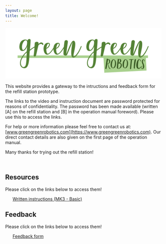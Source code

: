 ```yaml
---
layout: page
title: Welcome!
---
```


[![logoPicture](images/green_green_robotics_logo_v1.png)](https://www.greengreenrobotics.com)


This website provides a gateway to the intructions and feedback form for the refill station prototype.

The links to the video and instruction document are password protected for reasons of confidentiality. The password has been made available (written [A] on the refill station and [B] in the operation manual foreword). Please use this to access the links.

For help or more information please feel free to contact us at: [www.greengreenrobotics.com](https://www.greengreenrobotics.com). Our direct contact details are also given on the first page of the operation manual.

Many thanks for trying out the refill station!

<!--Comment: Paragrpah spacing-->

<br>

<div id="resourcesPanel" class="container p-3 my-3 bg-primary">
<h2>Resources</h2> 
  <p>Please click on the links below to access them!</p>
<ul class="list-group">
  <a href="https://jstrieb.github.io/link-lock/#eyJ2IjoiMC4wLjEiLCJlIjoiZUs4M25XNDYyQW5leFpnbVRtQmZhWTRXZytRT0ZaRlpnWGJ0OWtJYjlMN2gyaHN6MEtWRTJOWW1zUklvdFQ0OFRWTVZhWVhPTVRmNklPLzJzVXVVdXMrdHl2Ukx5VGU1VWhaQWdWdHZaNmNETlVHOWcvOE9sSEdHQWxHR2RZdTVrdmc9IiwiaCI6IlBhc3N3b3JkIGlzIHByb3ZpZGVkIG9uIHJlZmlsbCBzdGF0aW9uIGFuZCBpbiBvcGVyYXRpb24gbWFudWFsIiwiaSI6IkpFcTVpSk5IVXVIOVdjZ0UifQ==" target="_blank" class="list-group-item list-group-item-action">Written instructions (MK3 - Basic)</a>
</ul>
</div>

<div id="resourcesPanel" class="container p-3 my-3 bg-primary">
<h2>Feedback</h2> 
  <p>Please click on the links below to access them!</p>
<ul class="list-group">
  <a href="https://forms.gle/fnGcoFX5Y7wbEVjX7" target="_blank" class="list-group-item list-group-item-action">Feedback form</a>
</ul>
</div>


<!--Comment: Paragrpah spacing-->
<br>
<br>
